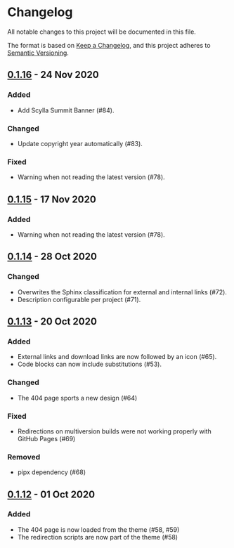# Changelog

All notable changes to this project will be documented in this file.

The format is based on [Keep a Changelog](https://keepachangelog.com/en/1.0.0/),
and this project adheres to [Semantic Versioning](https://semver.org/spec/v2.0.0.html).

## [0.1.16] - 24 Nov 2020

### Added

- Add Scylla Summit Banner (#84).

### Changed

- Update copyright year automatically (#83).

### Fixed

- Warning when not reading the latest version (#78).

## [0.1.15] - 17 Nov 2020

### Added

- Warning when not reading the latest version (#78).

## [0.1.14] - 28 Oct 2020

### Changed

- Overwrites the Sphinx classification for external and internal links (#72).
- Description configurable per project (#71).

## [0.1.13] - 20 Oct 2020

### Added
- External links and download links are now followed by an icon (#65).
- Code blocks can now include substitutions (#53).

### Changed

- The 404 page sports a new design (#64)

### Fixed

- Redirections on multiversion builds were not working properly with GitHub Pages (#69)

### Removed

- pipx dependency (#68)

## [0.1.12] - 01 Oct 2020

### Added

- The 404 page is now loaded from the theme (#58, #59)
- The redirection scripts are now part of the theme (#58)

[0.1.16]: https://github.com/scylladb/sphinx-scylladb-theme/compare/tag/0.1.15...0.1.16
[0.1.15]: https://github.com/scylladb/sphinx-scylladb-theme/compare/tag/0.1.14...0.1.15
[0.1.14]: https://github.com/scylladb/sphinx-scylladb-theme/compare/tag/0.1.13...0.1.14
[0.1.13]: https://github.com/scylladb/sphinx-scylladb-theme/compare/tag/0.1.12...0.1.13
[0.1.12]: https://github.com/scylladb/sphinx-scylladb-theme/releases/tag/0.1.12
